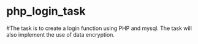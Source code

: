 # php_login_task
#The task is to create a login function using PHP and mysql. The task will also implement the use of data encryption. 
